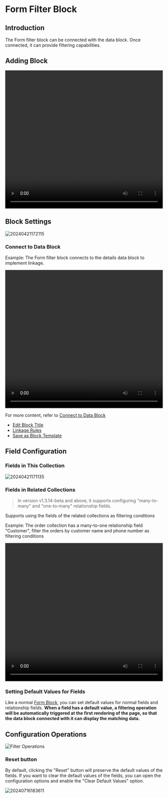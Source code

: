 # Form Filter Block

## Introduction

The Form filter block can be connected with the data block. Once connected, it can provide filtering capabilities.

## Adding Block

  <video width="100%" height="440" controls>
      <source src="https://static-docs.nocobase.com/20240426172722.mp4" type="video/mp4">
    </video>

## Block Settings

![20240421172115](https://static-docs.nocobase.com/20240421172115.png)

### Connect to Data Block

Example: The Form filter block connects to the details data block to implement linkage.

  <video width="100%" height="440" controls>
      <source src="https://static-docs.nocobase.com/20240421170947.mp4" type="video/mp4">
    </video>

For more content, refer to [Connect to Data Block](/handbook/ui/blocks/block-settings/connect-block)

- [Edit Block Title](/handbook/ui/blocks/block-settings/block-title)
- [Linkage Rules](/handbook/ui/blocks/block-settings/field-linkage-rule)
- [Save as Block Template](/handbook/block-template)

## Field Configuration

### Fields in This Collection

![20240421171135](https://static-docs.nocobase.com/20240421171135.png)

### Fields in Related Collections
> In version v1.3.14-beta and above, it supports configuring "many-to-many" and "one-to-many" relationship fields.

Supports using the fields of the related collections as filtering conditions

Example: The order collection has a many-to-one relationship field "Customer", filter the orders by customer name and phone number as filtering conditions

<video width="100%" height="440" controls>
<source src="https://static-docs.nocobase.com/20240421171437.mp4" type="video/mp4">
</video>

### Setting Default Values for Fields

Like a normal [Form Block](/handbook/ui/blocks/data-blocks/form), you can set default values for normal fields and relationship fields. **When a field has a default value, a filtering operation will be automatically triggered at the first rendering of the page, so that the data block connected with it can display the matching data.**

## Configuration Operations

![Filter Operations](https://static-docs.nocobase.com/20240421171839.png)

### Reset button

By default, clicking the "Reset" button will preserve the default values of the fields. If you want to clear the default values of the fields, you can open the configuration options and enable the "Clear Default Values" option.

![20240716183611](https://static-docs.nocobase.com/20240716183611.png)
